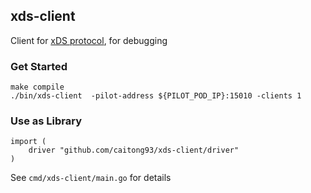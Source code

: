 ## xds-client

Client for [xDS protocol](https://www.envoyproxy.io/docs/envoy/latest/api-docs/xds_protocol#xds-protocol), for debugging

### Get Started

```
make compile
./bin/xds-client  -pilot-address ${PILOT_POD_IP}:15010 -clients 1
```

### Use as Library

```
import (
    driver "github.com/caitong93/xds-client/driver"
)
```

See `cmd/xds-client/main.go` for details